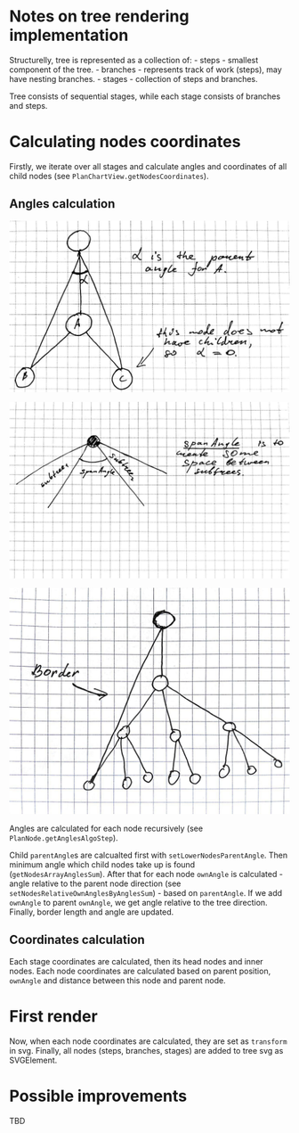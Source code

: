 # Notes on tree rendering implementation

Structurelly, tree is represented as a collection of:
    - steps - smallest component of the tree.
    - branches - represents track of work (steps), may have nesting branches.
    - stages - collection of steps and branches.

Tree consists of sequential stages, while each stage consists of branches and steps.

# Calculating nodes coordinates

Firstly, we iterate over all stages and calculate angles and coordinates of all child nodes (see `PlanChartView.getNodesCoordinates`).

## Angles calculation

![parent angle](./img/trees_1.jpg)

![border](./img/trees_2.jpg)

![spanAngle](./img/trees_3.jpg)

Angles are calculated for each node recursively (see `PlanNode.getAnglesAlgoStep`).

Child `parentAngle`s are calcualted first with `setLowerNodesParentAngle`. Then minimum angle which child nodes take up is found (`getNodesArrayAnglesSum`). After that for each node `ownAngle` is calculated - angle relative to the parent node direction (see `setNodesRelativeOwnAnglesByAnglesSum`) - based on `parentAngle`.
If we add `ownAngle` to parent `ownAngle`, we get angle relative to the tree direction.
Finally, border length and angle are updated.

## Coordinates calculation

Each stage coordinates are calculated, then its head nodes and inner nodes.
Each node coordinates are calculated based on parent position, `ownAngle` and distance between this node and parent node.

# First render

Now, when each node coordinates are calculated, they are set as `transform` in svg. Finally, all nodes (steps, branches, stages) are added to tree svg as SVGElement.

# Possible improvements

TBD